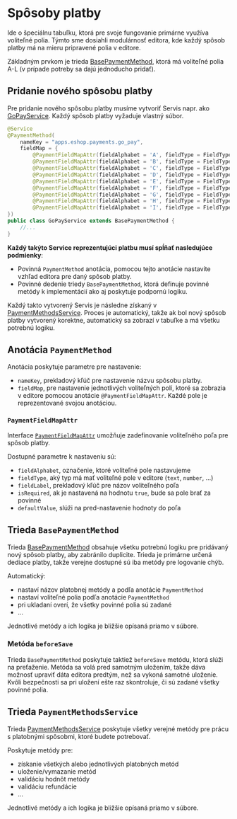 # Spôsoby platby

Ide o špeciálnu tabuľku, ktorá pre svoje fungovanie primárne využíva voliteľné polia. Týmto sme dosiahli modulárnosť editora, kde každý spôsob platby má na mieru pripravené polia v editore.

Základným prvkom je trieda [BasePaymentMethod](../../../../../../src/main/java/sk/iway/iwcm/eshop/payment_methods/jpa/PaymentMethodEntity.java), ktorá má voliteľné polia A-L (v prípade potreby sa dajú jednoducho pridať).

## Pridanie nového spôsobu platby

Pre pridanie nového spôsobu platby musíme vytvoriť Servis napr. ako [GoPayService](../../../../../../src/main/java/sk/iway/iwcm/eshop/payment_methods/rest/GoPayService.java). Každý spôsob platby vyžaduje vlastný súbor.

```java
@Service
@PaymentMethod(
    nameKey = "apps.eshop.payments.go_pay",
    fieldMap = {
        @PaymentFieldMapAttr(fieldAlphabet = 'A', fieldType = FieldType.TEXT, fieldLabel = "apps.eshop.payments.client_id", isRequired = true),
        @PaymentFieldMapAttr(fieldAlphabet = 'B', fieldType = FieldType.TEXT, fieldLabel = "apps.eshop.payments.secret", isRequired = true),
        @PaymentFieldMapAttr(fieldAlphabet = 'C', fieldType = FieldType.TEXT, fieldLabel = "apps.eshop.payments.url", isRequired = true),
        @PaymentFieldMapAttr(fieldAlphabet = 'D', fieldType = FieldType.NUMBER, fieldLabel = "apps.eshop.payments.go_id", isRequired = true),
        @PaymentFieldMapAttr(fieldAlphabet = 'E', fieldType = FieldType.NUMBER, fieldLabel = "components.basket.invoice_payments.price", isRequired = true, defaultValue = "0"),
        @PaymentFieldMapAttr(fieldAlphabet = 'F', fieldType = FieldType.NUMBER, fieldLabel = "components.basket.invoice_payments.vat", isRequired = true, defaultValue = "0"),
        @PaymentFieldMapAttr(fieldAlphabet = 'G', fieldType = FieldType.TEXT, fieldLabel = "components.basket.invoice_payments.gopay.orderDescription", isRequired = false, defaultValue = ""),
        @PaymentFieldMapAttr(fieldAlphabet = 'H', fieldType = FieldType.QUILL, fieldLabel = "components.payment_methods.mmoney_transfer_note", isRequired = false),
        @PaymentFieldMapAttr(fieldAlphabet = 'I', fieldType = FieldType.BOOLEAN_TEXT, fieldLabel = "components.payment_methods.allow_admin_edit", isRequired = false, defaultValue = "false"),
})
public class GoPayService extends BasePaymentMethod {
    //...
}
```

**Každý takýto Service reprezentujúci platbu musí spĺňať nasledujúce podmienky**:

- Povinná ```PaymentMethod``` anotácia, pomocou tejto anotácie nastavíte vzhľad editora pre daný spôsob platby.
- Povinné dedenie triedy ```BasePaymentMethod```, ktorá definuje povinné metódy k implementácií ako aj poskytuje podpornú logiku.

Každý takto vytvorený Servis je následne získaný v [PaymentMethodsService](../../../../../../src/main/java/sk/iway/iwcm/eshop/payment_methods/rest/PaymentMethodsService.java). Proces je automatický, takže ak bol nový spôsob platby vytvorený korektne, automatický sa zobrazí v tabuľke a má všetku potrebnú logiku.

## Anotácia ```PaymentMethod```

Anotácia poskytuje parametre pre nastavenie:

- ```nameKey```, prekladový kľúč pre nastavenie názvu spôsobu platby.
- ```fieldMap```, pre nastavenie jednotlivých voliteľných polí, ktoré sa zobrazia v editore pomocou anotácie ```@PaymentFieldMapAttr```. Každé pole je reprezentované svojou anotáciou.

### ```PaymentFieldMapAttr```

Interface [`PaymentFieldMapAttr`](../../../../../../src/main/java/sk/iway/iwcm/eshop/payment_methods/jpa/PaymentFieldMapAttr.java) umožňuje zadefinovanie voliteľného poľa pre spôsob platby.

Dostupné parametre k nastaveniu sú:

- ```fieldAlphabet```, označenie, ktoré voliteľné pole nastavujeme
- ```fieldType```, aký typ má mať voliteľné pole v editore (```text```, ```number```, ...)
- ```fieldLabel```, prekladový kľúč pre názov voliteľného poľa
- ```isRequired```, ak je nastavená na hodnotu ```true```, bude sa pole brať za povinné
- ```defaultValue```, slúži na pred-nastavenie hodnoty do poľa

## Trieda ```BasePaymentMethod```

Trieda [BasePaymentMethod](../../../../../../src/main/java/sk/iway/iwcm/eshop/payment_methods/rest/BasePaymentMethod.java) obsahuje všetku potrebnú logiku pre pridávaný nový spôsob platby, aby zabránilo duplicite. Trieda je primárne určená dediace platby, takže verejne dostupné sú iba metódy pre logovanie chýb.

Automatický:

- nastaví názov platobnej metódy a podľa anotácie ```PaymentMethod```
- nastaví voliteľné polia podľa anotácie ```PaymentMethod```
- pri ukladaní overí, že všetky povinné polia sú zadané
- ...

Jednotlivé metódy a ich logika je bližšie opísaná priamo v súbore.

### Metóda ```beforeSave```

Trieda ```BasePaymentMethod``` poskytuje taktiež ```beforeSave``` metódu, ktorá slúži na preťaženie. Metóda sa volá pred samotným uložením, takže dáva možnosť upraviť dáta editora predtým, než sa vykoná samotné uloženie. Kvôli bezpečnosti sa pri uložení ešte raz skontroluje, či sú zadané všetky povinné polia.

## Trieda ```PaymentMethodsService```

Trieda [PaymentMethodsService](../../../../../../src/main/java/sk/iway/iwcm/eshop/payment_methods/rest/PaymentMethodsService.java) poskytuje všetky verejné metódy pre prácu s platobnými spôsobmi, ktoré budete potrebovať.

Poskytuje metódy pre:

- získanie všetkých alebo jednotlivých platobných metód
- uloženie/vymazanie metód
- validáciu hodnôt metódy
- validáciu refundácie
- ...

Jednotlivé metódy a ich logika je bližšie opísaná priamo v súbore.